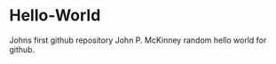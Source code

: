 Hello-World
===========

Johns first github repository
John P. McKinney  random hello world for github.

